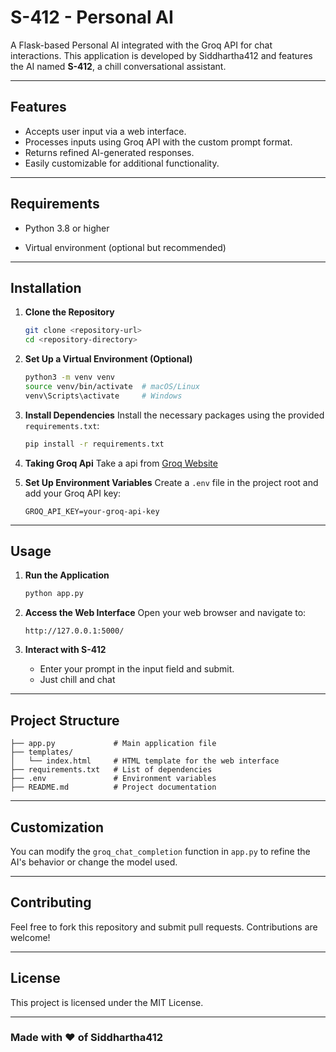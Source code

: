
# S-412 - Personal AI
A Flask-based Personal AI integrated with the Groq API for chat interactions. This application is developed by Siddhartha412 and features the AI named **S-412**, a chill conversational assistant.

---

## Features
- Accepts user input via a web interface.
- Processes inputs using Groq API with the custom prompt format.
- Returns refined AI-generated responses.
- Easily customizable for additional functionality.

---

## Requirements
- Python 3.8 or higher

- Virtual environment (optional but recommended)

---

## Installation

1. **Clone the Repository**
   ```bash
   git clone <repository-url>
   cd <repository-directory>
   ```

2. **Set Up a Virtual Environment (Optional)**
   ```bash
   python3 -m venv venv
   source venv/bin/activate  # macOS/Linux
   venv\Scripts\activate     # Windows
   ```

3. **Install Dependencies**
   Install the necessary packages using the provided `requirements.txt`:
   ```bash
   pip install -r requirements.txt
   ```

4. **Taking Groq Api**
    Take a api from
   [Groq Website](https://console.groq.com/keys)

   
5. **Set Up Environment Variables**
   Create a `.env` file in the project root and add your Groq API key:
   ```env
   GROQ_API_KEY=your-groq-api-key
   ```

---

## Usage

1. **Run the Application**
   ```bash
   python app.py
   ```

2. **Access the Web Interface**
   Open your web browser and navigate to:
   ```
   http://127.0.0.1:5000/
   ```

3. **Interact with S-412**
   - Enter your prompt in the input field and submit.
   - Just chill and chat

---

## Project Structure

```
├── app.py             # Main application file
├── templates/
│   └── index.html     # HTML template for the web interface
├── requirements.txt   # List of dependencies
├── .env               # Environment variables
├── README.md          # Project documentation
```

---

## Customization
You can modify the `groq_chat_completion` function in `app.py` to refine the AI's behavior or change the model used.

---

## Contributing
Feel free to fork this repository and submit pull requests. Contributions are welcome!

---

## License
This project is licensed under the MIT License.

---

### Made with ❤️ of Siddhartha412
